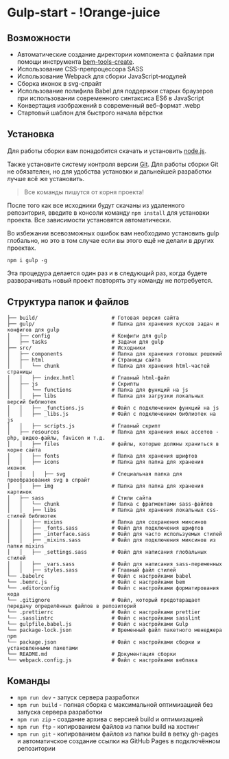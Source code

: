 # Gulp-start - !Orange-juice

## Возможности

- Автоматические создание директории компонента с файлами при помощи инструмента [bem-tools-create](https://github.com/zaurmag/gulp-pack/tree/developer#%D0%B0%D0%B2%D1%82%D0%BE%D0%BC%D0%B0%D1%82%D0%B8%D0%B7%D0%B0%D1%86%D0%B8%D1%8F-%D1%81%D0%BE%D0%B7%D0%B4%D0%B0%D0%BD%D0%B8%D1%8F-%D0%BA%D0%BE%D0%BC%D0%BF%D0%BE%D0%BD%D0%B5%D0%BD%D1%82%D0%BE%D0%B2-%D0%BF%D1%80%D0%B8-%D0%BF%D0%BE%D0%BC%D0%BE%D1%89%D0%B8-bem-tools-create).
- Использование CSS-препроцессора SASS
- Использование Webpack для сборки JavaScript-модулей
- Сборка иконок в svg-спрайт
- Использование полифила Babel для поддержки старых браузеров при использовании современного синтаксиса ES6 в JavaScript
- Конвертация изображений в современный веб-формат .webp
- Стартовый шаблон для быстрого начала вёрстки

## Установка

Для работы сборки вам понадобится скачать и установить [node.js](https://nodejs.org).

Также установите систему контроля версии [Git](https://git-scm.com/downloads). Для работы сборки Git не обязателен, но для удобства установки и дальнейшей разработки лучше всё же установить.

> Все команды пишутся от корня проекта!

После того как все исходники будут скачаны из удаленного репозитория, введите в консоли команду `npm install` для установки проекта. Все зависимости установятся автоматически.

Во избежании всевозможных ошибок вам необходимо установить gulp глобально, но это в том случае если вы этого ещё не делали в других проектах.

`npm i gulp -g`

Эта процедура делается один раз и в следующий раз, когда будете разворачивать новый проект повторять эту команду не потребуется.

## Структура папок и файлов

```
├── build/                        # Готовая версия сайта
├── gulp/                         # Папка для хранения кусков задач и конфигов для gulp
│   ├── config                    # Конфиги для gulp
│   ├── tasks                     # Задачи для gulp
├── src/                          # Исходники
│   ├── components                # Папка для хранения готовых решений
│   ├── html                      # Страницы сайта
│   │   └── chunk                 # Папка для хранения html-частей страницы
│   │   ├── index.hmtl            # Главный html-файл
│   ├── js                        # Скрипты
│   │   └── functions             # Папка для функций на js
│   │   ├── libs                  # Папка для загрузки локальных версий библиотек
│   │   ├── _functions.js         # Файл с подключением функций на js
│   │   ├── _libs.js              # Файл с подключением библиотек на js
│   │   ├── scripts.js            # Главный скрипт
│   ├── resources                 # Папка для хранения иных ассетов - php, видео-файлы, favicon и т.д.
│   │   ├── files                 # файлы, которые должны храниться в корне сайта
│   │   ├── fonts                 # Папка для хранения шрифтов
│   │   ├── icons                 # Папка для папка для хранения иконок
│   │   │   ├── svg               # Специальная папка для преобразования svg в спрайт
│   │   ├── img                   # Папка для папка для хранения картинок
│   ├── sass                      # Стили сайта
│   │   └── chunk                 # Папка с фрагментами sass-файлов
│   │   ├── libs                  # Папка для хранения локальных css-стилей библиотек
│   │   ├── mixins                # Папка для сохранения миксинов
│   │   ├── _fonts.sass           # Файл для подключения шрифтов
│   │   ├── _interface.sass       # Файл для часто используемых стилей
│   │   ├── _mixins.sass          # Файл для подключения миксинов из папки mixins
│   │   ├── _settings.sass        # Файл для написания глобальных стилей
│   │   ├── _vars.sass            # Файл для написания sass-переменных
│   │   ├── styles.sass           # Главный файл стилей
└── .babelrc                      # Файл с настройками babel
└── .bemrc.js                     # Файл с настройками bem
└── .editorconfig                 # Файл с настройками форматирования кода
└── .gitignore                    # Файл, который предотвращает передачу определённых файлов в репозиторий
└── .prettierrc                   # Файл с настройками prettier
└── .sasslintrc                   # Файл с настройками sasslint
└── gulpfile.babel.js             # Файл с настройками Gulp
└── package-lock.json             # Временный файл пакетного менеджера npm
└── package.json                  # Файл с настройками сборки и установленными пакетами
└── README.md                     # Документация сборки
└── webpack.config.js             # Файл с настройками вебпака

```

## Команды

- `npm run dev` - запуск сервера разработки
- `npm run build` - полная сборка с максимальной оптимизацией без запуска сервера разработки
- `npm run zip` - создание архива с версией build и оптимизацией
- `npm run ftp` - копированием файлов из папки build на хостинг
- `npm run git` - копированием файлов из папки build в ветку gh-pages и автоматичское создание ссылки на GitHub Pages в подключённом репозитории
